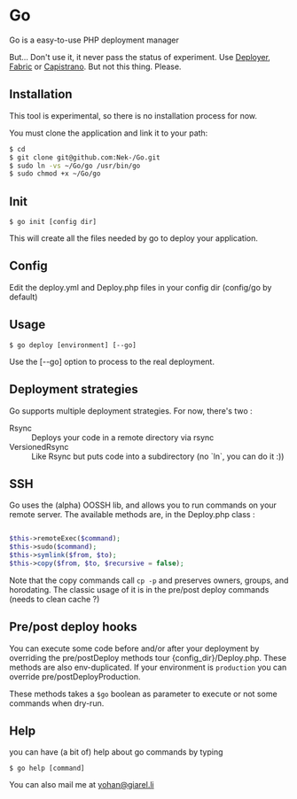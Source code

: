 Go
==

Go is a easy-to-use PHP deployment manager

But… Don't use it, it never pass the status of experiment. Use [Deployer](http://deployer.org/), [Fabric](http://www.fabfile.org/) or [Capistrano](http://capistranorb.com/). But not this thing. Please.

Installation
------------
This tool is experimental, so there is no installation process for now.

You must clone the application and link it to your path:
```bash
$ cd
$ git clone git@github.com:Nek-/Go.git
$ sudo ln -vs ~/Go/go /usr/bin/go
$ sudo chmod +x ~/Go/go
```

Init
----


    $ go init [config dir]

This will create all the files needed by go to deploy your application.

Config
------

Edit the deploy.yml and Deploy.php files in your config dir (config/go by default)

Usage
-----

    $ go deploy [environment] [--go]

Use the [--go] option to process to the real deployment.

Deployment strategies
---------------------

Go supports multiple deployment strategies. For now, there's two :

<dl>
    <dt>Rsync</dt>
    <dd>Deploys your code in a remote directory via rsync</dd>
    <dt>VersionedRsync</dt>
    <dd>Like Rsync but puts code into a subdirectory (no `ln`, you can do it :))</dd>
</dl>

SSH
---
Go uses the (alpha) OOSSH lib, and allows you to run commands on your remote server.
The available methods are, in the Deploy.php class :

```php

$this->remoteExec($command);
$this->sudo($command);
$this->symlink($from, $to);
$this->copy($from, $to, $recursive = false);

```

Note that the copy commands call `cp -p` and preserves owners, groups, and horodating.
The classic usage of it is in the pre/post deploy commands (needs to clean cache ?)

Pre/post deploy hooks
---------------------

You can execute some code before and/or after your deployment by overriding the pre/postDeploy methods tour {config_dir}/Deploy.php.
These methods are also env-duplicated. If your environment is `production` you can override pre/postDeployProduction.

These methods takes a `$go` boolean as parameter to execute or not some commands when dry-run.

Help
----

you can have (a bit of) help about go commands by typing

    $ go help [command]

You can also mail me at yohan@giarel.li

